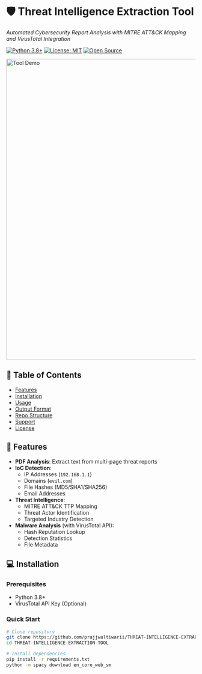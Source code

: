 # 🛡️ Threat Intelligence Extraction Tool
*Automated Cybersecurity Report Analysis with MITRE ATT&CK Mapping and VirusTotal Integration*

[![Python 3.8+](https://img.shields.io/badge/python-3.8%2B-blue)](https://www.python.org/)
[![License: MIT](https://img.shields.io/badge/License-MIT-yellow)](https://opensource.org/licenses/MIT)
[![Open Source](https://badges.frapsoft.com/os/v2/open-source.svg?v=103)](https://github.com/prajjwaltiwarii/THREAT-INTELLIGENCE-EXTRACTION-TOOL)

<img src="https://github.com/prajjwaltiwarii/THREAT-INTELLIGENCE-EXTRACTION-TOOL/assets/placeholder-image.jpg" width="800" alt="Tool Demo">

## 📖 Table of Contents
- [Features](#-features)
- [Installation](#-installation)
- [Usage](#-usage)
- [Output Format](#-output-format)
- [Repo Structure](#-repository-structure)
- [Support](#-support)
- [License](#-license)

## 🎯 Features
- **PDF Analysis**: Extract text from multi-page threat reports
- **IoC Detection**: 
  - IP Addresses (`192.168.1.1`) 
  - Domains (`evil.com`)
  - File Hashes (MD5/SHA1/SHA256)
  - Email Addresses
- **Threat Intelligence**:
  - MITRE ATT&CK TTP Mapping
  - Threat Actor Identification
  - Targeted Industry Detection
- **Malware Analysis** (with VirusTotal API):
  - Hash Reputation Lookup
  - Detection Statistics
  - File Metadata

## 💻 Installation

### Prerequisites
- Python 3.8+
- VirusTotal API Key (Optional)

### Quick Start
```bash
# Clone repository
git clone https://github.com/prajjwaltiwarii/THREAT-INTELLIGENCE-EXTRACTION-TOOL.git
cd THREAT-INTELLIGENCE-EXTRACTION-TOOL

# Install dependencies
pip install -r requirements.txt
python -m spacy download en_core_web_sm 

 
